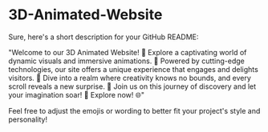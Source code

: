 # 3D-Animated-Website
Sure, here's a short description for your GitHub README:

"Welcome to our 3D Animated Website! 🚀 Explore a captivating world of dynamic visuals and immersive animations. 🌟 Powered by cutting-edge technologies, our site offers a unique experience that engages and delights visitors. 💫 Dive into a realm where creativity knows no bounds, and every scroll reveals a new surprise. 🎨 Join us on this journey of discovery and let your imagination soar! 🌈 Explore now! 🌐"

Feel free to adjust the emojis or wording to better fit your project's style and personality!
